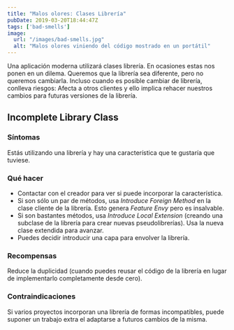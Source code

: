 ```yaml
---
title: "Malos olores: Clases Librería"
pubDate: 2019-03-20T18:44:47Z
tags: ['bad-smells']
image:
  url: "/images/bad-smells.jpg"
  alt: "Malos olores viniendo del código mostrado en un portátil"
---
```

Una aplicación moderna utilizará clases librería. En ocasiones estas nos ponen en un dilema. Queremos que la librería sea diferente, pero no queremos cambiarla. Incluso cuando es posible cambiar de librería, conlleva riesgos: Afecta a otros clientes y ello implica rehacer nuestros cambios para futuras versiones de la librería.

## Incomplete Library Class
### Síntomas

Estás utilizando una librería y hay una característica que te gustaría que tuviese.

### Qué hacer

* Contactar con el creador para ver si puede incorporar la característica.
* Si son sólo un par de métodos, usa *Introduce Foreign Method* en la clase cliente de la librería. Esto genera *Feature Envy* pero es insalvable.
* Si son bastantes métodos, usa *Introduce Local Extension* (creando una subclase de la librería para crear nuevas pseudolibrerías). Usa la nueva clase extendida para avanzar.
* Puedes decidir introducir una capa para envolver la librería.

### Recompensas

Reduce la duplicidad (cuando puedes reusar el código de la librería en lugar de implementarlo completamente desde cero).

### Contraindicaciones

Si varios proyectos incorporan una librería de formas incompatibles, puede suponer un trabajo extra el adaptarse a futuros cambios de la misma.